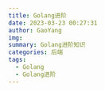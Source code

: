 ```yaml
---
title: Golang进阶
date: 2023-03-23 00:27:31
author: GaoYang
img:
summary: Golang进阶知识
categories: 后端
tags:
  - Golang
  - Golang进阶
---
```

